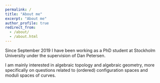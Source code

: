 ```yaml
---
permalink: /
title: "About me"
excerpt: "About me"
author_profile: true
redirect_from: 
  - /about/
  - /about.html
---
```


Since September 2019 I have been working as a PhD student at Stockholm University under the supervision of Dan Petersen.

I am mainly interested in algebraic topology and algebraic geometry, more specifically on questions related to (ordered) configuration spaces and moduli spaces of curves.
